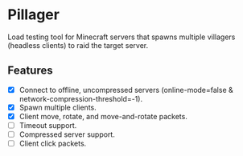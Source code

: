 # Pillager
Load testing tool for Minecraft servers that spawns multiple villagers (headless clients) to raid the target server.

## Features
- [x] Connect to offline, uncompressed servers (online-mode=false & network-compression-threshold=-1).
- [x] Spawn multiple clients.
- [x] Client move, rotate, and move-and-rotate packets.
- [ ] Timeout support.
- [ ] Compressed server support.
- [ ] Client click packets.
